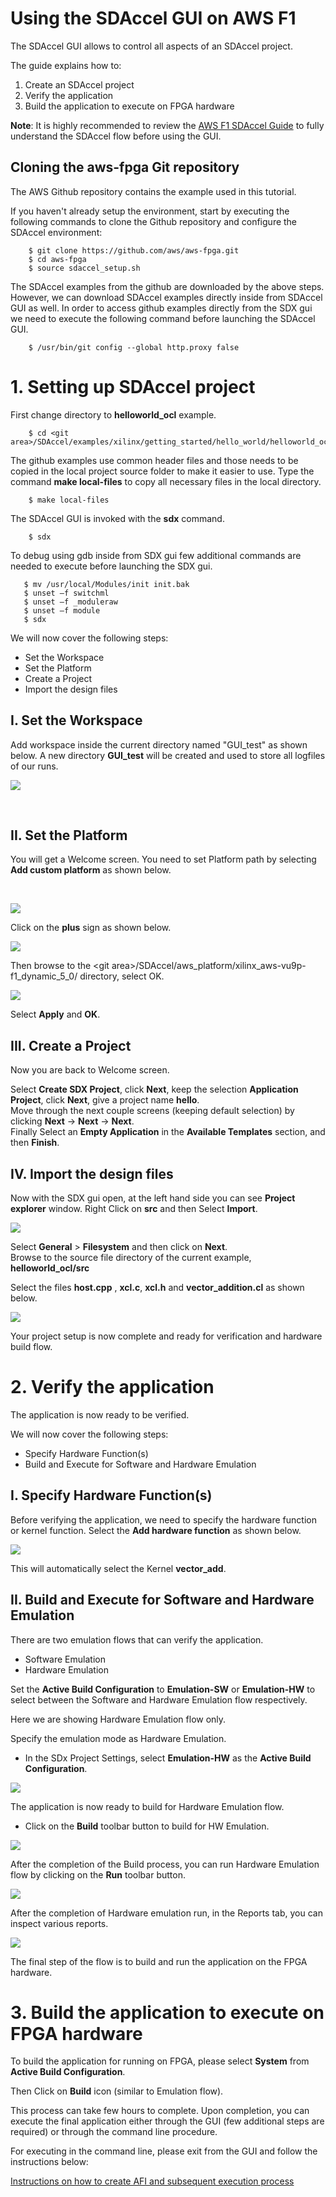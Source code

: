 # Using the SDAccel GUI on AWS F1

The SDAccel GUI allows to control all aspects of an SDAccel project. 

The guide explains how to:
1. Create an SDAccel project
1. Verify the application
1. Build the application to execute on FPGA hardware

**Note**: It is highly recommended to review the [AWS F1 SDAccel Guide](SDAccel_Guide_AWS_F1.md) to fully understand the SDAccel flow before using the GUI.

## Cloning the aws-fpga Git repository
The AWS Github repository contains the example used in this tutorial.  

If you haven't already setup the environment, start by executing the following commands to clone the Github repository and configure the SDAccel environment:
```
    $ git clone https://github.com/aws/aws-fpga.git
    $ cd aws-fpga                                      
    $ source sdaccel_setup.sh
```

The SDAccel examples from the github are downloaded by the above steps. However, we can download SDAccel examples directly inside from SDAccel GUI as well. In order to access github examples directly from the SDX gui we need to execute the following command before launching the SDAccel GUI. 

```
    $ /usr/bin/git config --global http.proxy false
```

# 1. Setting up SDAccel project

First change directory to **helloworld_ocl** example. 
```
    $ cd <git area>/SDAccel/examples/xilinx/getting_started/hello_world/helloworld_ocl
```
The github examples use common header files and those needs to be copied in the local project source folder to make it easier to use. 
Type the command **make local-files** to copy all necessary files in the local directory.
```
    $ make local-files
```
The SDAccel GUI is invoked with the **sdx** command.

```
    $ sdx
```

To debug using gdb inside from SDX gui few additional commands are needed to execute before launching the SDX gui. 

```
   $ mv /usr/local/Modules/init init.bak
   $ unset –f switchml
   $ unset –f _moduleraw
   $ unset –f module
   $ sdx
```
  
We will now cover the following steps: 	
 - Set the Workspace
 - Set the Platform
 - Create a Project
 - Import the design files

## I. Set the Workspace  
Add workspace inside the current directory named "GUI_test" as shown below. A new directory **GUI_test** will be created and used to store all logfiles of our runs.  
  
  
![](./figure/gui_fig_1.JPG)  

<br>
  
## II. Set the Platform
You will get a Welcome screen. You need to set Platform path by selecting **Add custom platform** as shown below.    
  
<br> 
  
![](./figure/gui_fig_2.JPG)  
  
  
  
Click on the **plus** sign as shown below.   
  

  
![](./figure/gui_fig_3.JPG)  
  
  

Then browse to the \<git area\>/SDAccel/aws_platform/xilinx_aws-vu9p-f1_dynamic_5_0/ directory, select OK.  


![](./figure/gui_fig_4_v1.JPG)  

Select **Apply** and **OK**.  

  
## III. Create a Project    
Now you are back to Welcome screen.  
  
Select **Create SDX Project**, click **Next**, keep the selection **Application Project**, click **Next**, give a project name **hello**.   
Move through the next couple screens (keeping default selection) by clicking **Next** -> **Next** -> **Next**.   
Finally Select an **Empty Application** in the **Available Templates** section, and then **Finish**.      

## IV. Import the design files  
Now with the SDX gui open, at the left hand side you can see **Project explorer** window. Right Click on **src** and then Select **Import**.   
   
![](./figure/gui_fig_5_v1.JPG) 

Select **General** > **Filesystem** and then click on **Next**.  
Browse to the source file directory of the current example, **helloworld_ocl/src**
  
Select the files **host.cpp** , **xcl.c**, **xcl.h** and **vector_addition.cl** as shown below.  

![](./figure/gui_fig_6.JPG)



  
Your project setup is now complete and ready for verification and hardware build flow. 
  
# 2. Verify the application

The application is now ready to be verified.

We will now cover the following steps: 	
 - Specify Hardware Function(s)
 - Build and Execute for Software and Hardware Emulation

## I. Specify Hardware Function(s)    

Before verifying the application, we need to specify the hardware function or kernel function. Select the **Add hardware function** as shown below.  

![](./figure/gui_fig_7_v1.JPG)  
  
This will automatically select the Kernel **vector_add**.  
  
  
## II. Build and Execute for Software and Hardware Emulation    

There are two emulation flows that can verify the application. 
- Software Emulation 
- Hardware Emulation

Set the **Active Build Configuration** to **Emulation-SW** or **Emulation-HW** to select between the Software and Hardware Emulation flow respectively.
  
Here we are showing Hardware Emulation flow only.   
	   
Specify the emulation mode as Hardware Emulation.  

- In the SDx Project Settings, select **Emulation-HW** as the **Active Build Configuration**.  

![](./figure/gui_fig_9_v1.JPG)


The application is now ready to build for Hardware Emulation flow. 

- Click on the **Build** toolbar button to build for HW Emulation.
 
![](./figure/gui_fig_10.JPG)

After the completion of the Build process, you can run Hardware Emulation flow by clicking on the **Run** toolbar button. 
 
![](./figure/gui_fig_11.JPG)

After the completion of Hardware emulation run, in the Reports tab, you can inspect various reports. 

![](./figure/gui_fig_12.JPG)


The final step of the flow is to build and run the application on the FPGA hardware.

# 3. Build the application to execute on FPGA hardware

To build the application for running on FPGA, please select **System** from **Active Build Configuration**.  
  
Then Click on **Build** icon (similar to Emulation flow).  
  
This process can take few hours to complete. Upon completion, you can execute the final application either through the GUI (few additional steps are required) or through the command line procedure. 

For executing in the command line, please exit from the GUI and follow the instructions below:

[Instructions on how to create AFI and subsequent execution process](../README.md#createafi)

[SDAccel_Guide]: ./SDAccel_Guide_AWS_F1.md
